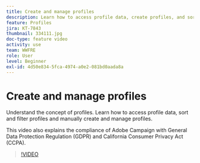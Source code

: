 ```yaml
---
title: Create and manage profiles
description: Learn how to access profile data, create profiles, and sort and filter through your creations for easier functionality. You’ll also learn how to be compliant with General Data Protection Regulation (GDPR) and California Consumer Privacy Act (CCPA).
feature: Profiles
jira: KT-7843
thumbnail: 334111.jpg
doc-type: feature video
activity: use
team: WWFRE
role: User
level: Beginner
exl-id: 4d50e834-5fca-4974-a0e2-081bd0aada8a
---
```

# Create and manage profiles

Understand the concept of profiles. Learn how to access profile data, sort and filter profiles and manually create and manage profiles.

This video also explains the compliance of Adobe Campaign with General Data Protection Regulation (GDPR) and California Consumer Privacy Act (CCPA).

>[!VIDEO](https://video.tv.adobe.com/v/334111?quality=12&learn=on)
